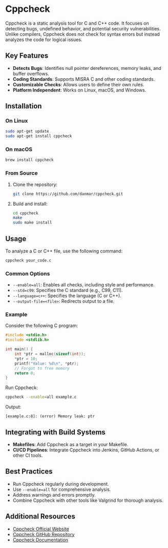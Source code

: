 # Cppcheck

Cppcheck is a static analysis tool for C and C++ code. It focuses on detecting bugs, undefined behavior, and potential security vulnerabilities. Unlike compilers, Cppcheck does not check for syntax errors but instead analyzes the code for logical issues.

## Key Features
- **Detects Bugs**: Identifies null pointer dereferences, memory leaks, and buffer overflows.
- **Coding Standards**: Supports MISRA C and other coding standards.
- **Customizable Checks**: Allows users to define their own rules.
- **Platform Independent**: Works on Linux, macOS, and Windows.

## Installation

### On Linux
```bash
sudo apt-get update
sudo apt-get install cppcheck
```

### On macOS
```bash
brew install cppcheck
```

### From Source
1. Clone the repository:
   ```bash
   git clone https://github.com/danmar/cppcheck.git
   ```
2. Build and install:
   ```bash
   cd cppcheck
   make
   sudo make install
   ```

## Usage
To analyze a C or C++ file, use the following command:
```bash
cppcheck your_code.c
```

### Common Options
- `--enable=all`: Enables all checks, including style and performance.
- `--std=c99`: Specifies the C standard (e.g., C99, C11).
- `--language=c++`: Specifies the language (C or C++).
- `--output-file=<file>`: Redirects output to a file.

### Example
Consider the following C program:
```c
#include <stdio.h>
#include <stdlib.h>

int main() {
    int *ptr = malloc(sizeof(int));
    *ptr = 10;
    printf("Value: %d\n", *ptr);
    // Forgot to free memory
    return 0;
}
```
Run Cppcheck:
```bash
cppcheck --enable=all example.c
```
Output:
```
[example.c:8]: (error) Memory leak: ptr
```

## Integrating with Build Systems
- **Makefiles**: Add Cppcheck as a target in your Makefile.
- **CI/CD Pipelines**: Integrate Cppcheck into Jenkins, GitHub Actions, or other CI tools.

## Best Practices
- Run Cppcheck regularly during development.
- Use `--enable=all` for comprehensive analysis.
- Address warnings and errors promptly.
- Combine Cppcheck with other tools like Valgrind for thorough analysis.

## Additional Resources
- [Cppcheck Official Website](http://cppcheck.sourceforge.net/)
- [Cppcheck GitHub Repository](https://github.com/danmar/cppcheck)
- [Cppcheck Documentation](http://cppcheck.sourceforge.net/manual.pdf)